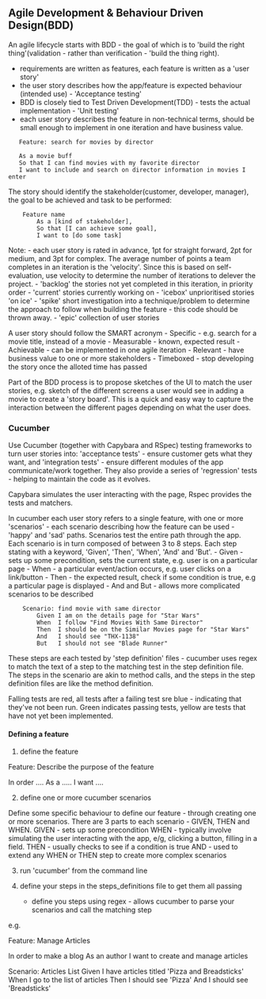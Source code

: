## Agile Development & Behaviour Driven Design(BDD)

An agile lifecycle starts with BDD - the goal of which is to 'build the right thing'(validation - rather than verification - 'build the thing right).
 - requirements are written as features, each feature is written as a 'user story'
 - the user story describes how the app/feature is expected behaviour (intended use) - 'Acceptance testing'
 - BDD is closely tied to Test Driven Development(TDD) - tests the actual implementation - 'Unit testing'
 - each user story describes the feature in non-technical terms, should be small enough to implement in one iteration and have business value. 
 
 ```text
	Feature: search for movies by director
  
    As a movie buff
    So that I can find movies with my favorite director
    I want to include and search on director information in movies I enter
``` 

The story should identify the stakeholder(customer, developer, manager), the goal to be achieved and task to be performed:

```text
	Feature name
		As a [kind of stakeholder],
		So that [I can achieve some goal],
		I want to [do some task]
```

Note:
	- each user story is rated in advance, 1pt for straight forward, 2pt for medium, and 3pt for complex. The average number of points a team completes in an iteration is the 'velocity'. Since this is based on self-evaluation, use velocity to determine the number of iterations to delever the project.
	- 'backlog' the stories not yet completed in this iteration, in priority order
	- 'current' stories currently working on
	- 'icebox' unprioritised stories 'on ice'
	- 'spike' short investigation into a technique/problem to determine the approach to follow when building the feature - this code should be thrown away.
	- 'epic' collection of user stories 
	
A user story should follow the SMART acronym
	- Specific - e.g. search for a movie title, instead of a movie
	- Measurable - known, expected result
	- Achievable - can be implemented in one agile iteration
	- Relevant - have business value to one or more stakeholders
	- Timeboxed - stop developing the story once the alloted time has passed
	

Part of the BDD process is to propose sketches of the UI to match the user stories, e.g. sketch of the different screens a user would see in adding a movie to create a 'story board'. This is a quick and easy way to capture the interaction between the different pages depending on what the user does.


### Cucumber

Use Cucumber (together with Capybara and RSpec) testing frameworks to turn user stories into:
 'acceptance tests' - ensure customer gets what they want, and
 'integration tests' - ensure different modules of the app communicate/work together.
They also provide a series of 'regression' tests - helping to maintain the code as it evolves. 
 
 Capybara simulates the user interacting with the page, Rspec provides the tests and matchers.
 
In cucumber each user story refers to a single feature, with one or more 'scenarios' - each scenario describing how the feature can be used - 'happy' and 'sad' paths. Scenarios test the entire path through the app. Each scenario is in turn composed of between 3 to 8 steps. Each step stating with a keyword, 'Given', 'Then', 'When', 'And' and 'But'.
	- Given - sets up some precondition, sets the current state, e.g. user is on a particular page
	- When - a particular event/action occurs, e.g. user clicks on a link/button
	- Then - the expected result, check if some condition is true, e.g a particular page is displayed
	- And and But - allows more complicated scenarios to be described

	
```text
	Scenario: find movie with same director
		Given I am on the details page for "Star Wars"
		When  I follow "Find Movies With Same Director"
		Then  I should be on the Similar Movies page for "Star Wars"
		And   I should see "THX-1138"
		But   I should not see "Blade Runner"
```


These steps are each tested by 'step definition' files - cucumber uses regex to match the text of a step to the matching test in the step definition file. The steps in the scenario are akin to method calls, and the steps in the step definition files are like the method definition.

Falling tests are red, all tests after a failing test sre blue - indicating that they've not been run. Green indicates passing tests, yellow are tests that have not yet been implemented.


#### Defining a feature

1. define the feature

Feature: Describe the purpose of the feature

  In order ....
  As a .....
  I want ....

2. define one or more cucumber scenarios

Define some specific behaviour to define our feature - through creating one or more scenarios. There are 3 parts to each scenario - GIVEN, THEN and WHEN.
GIVEN - sets up some precondition
WHEN - typically involve simulating the user interacting with the app, e/g, clicking a button, filling in a field.
THEN - usually checks to see if a condition is true
AND - used to extend any WHEN or THEN step to create more complex scenarios

3. run 'cucumber' from the command line

4. define your steps in the steps_definitions file to get them all passing
    - define you steps using regex - allows cucumber to parse your scenarios and call the matching step 

e.g.

Feature: Manage Articles

  In order to make a blog
  As an author
  I want to create and manage articles

  Scenario: Articles List
    Given I have articles titled 'Pizza and Breadsticks'
    When I go to the list of articles
    Then I should see 'Pizza'
    And I should see 'Breadsticks'
 
 
